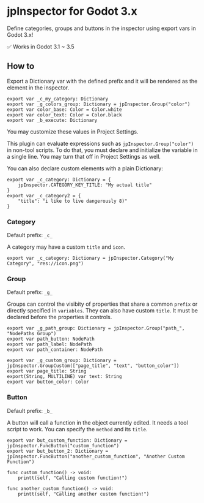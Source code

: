 # jpInspector for Godot 3.x

Define categories, groups and buttons in the inspector using export vars in Godot 3.x!

✅ Works in Godot 3.1 ~ 3.5

## How to

Export a Dictionary var with the defined prefix and it will be rendered as the element in the inspector.

```
export var _c_my_category: Dictionary
export var _g_colors_group: Dictionary = jpInspector.Group("color")
export var color_base: Color = Color.white
export var color_text: Color = Color.black
export var _b_execute: Dictionary
```


You may customize these values in Project Settings.

This plugin can evaluate expressions such as `jpInspector.Group("color")` in non-tool scripts.
To do that, you must declare and initialize the variable in a single line.
You may turn that off in Project Settings as well.

You can also declare custom elements with a plain Dictionary:
```
export var _c_category: Dictionary = {
	jpInspector.CATEGORY_KEY_TITLE: "My actual title"
}
export var _c_category2 = {
	"title": "i like to live dangerously 8)"
}
```

### Category
Default prefix: `_c_`

A category may have a custom `title` and `icon`.

```
export var _c_category: Dictionary = jpInspector.Category("My Category", "res://icon.png")
```

### Group
Default prefix: `_g_`

Groups can control the visibity of properties that share a common `prefix`
or directly specified in `variables`. They can also have custom `title`.
It must be declared before the properties it controls.

```
export var _g_path_group: Dictionary = jpInspector.Group("path_", "NodePaths Group")
export var path_button: NodePath
export var path_label: NodePath
export var path_container: NodePath

export var _g_custom_group: Dictionary = jpInspector.GroupCustom(["page_title", "text", "button_color"])
export var page_title: String
export(String, MULTILINE) var text: String
export var button_color: Color
```

### Button
Default prefix: `_b_`

A button will call a function in the object currently edited. It needs a tool script to work.
You can specify the `method` and its `title`.

```
export var but_custom_function: Dictionary = jpInspector.FuncButton("custom_function")
export var but_button_2: Dictionary = jpInspector.FuncButton("another_custom_function", "Another Custom Function")

func custom_function() -> void:
	printt(self, "Calling custom function!")

func another_custom_function() -> void:
	printt(self, "Calling another custom function!")

```